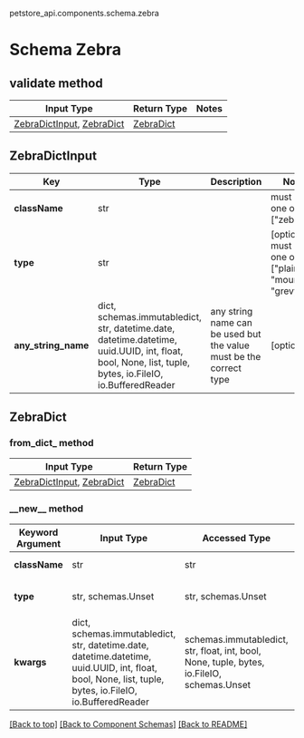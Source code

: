 petstore_api.components.schema.zebra
# Schema Zebra

## validate method
Input Type | Return Type | Notes
------------ | ------------- | -------------
[ZebraDictInput](#zebradictinput), [ZebraDict](#zebradict) | [ZebraDict](#zebradict) |

## ZebraDictInput
Key | Type |  Description | Notes
------------ | ------------- | ------------- | -------------
**className** | str |  | must be one of ["zebra"]
**type** | str |  | [optional] must be one of ["plains", "mountain", "grevys"]
**any_string_name** | dict, schemas.immutabledict, str, datetime.date, datetime.datetime, uuid.UUID, int, float, bool, None, list, tuple, bytes, io.FileIO, io.BufferedReader | any string name can be used but the value must be the correct type | [optional]

## ZebraDict
### from_dict_ method
Input Type | Return Type
---------- | -----------
[ZebraDictInput](#zebradictinput), [ZebraDict](#zebradict) | [ZebraDict](#zebradict)

### &lowbar;&lowbar;new&lowbar;&lowbar; method
Keyword Argument | Input Type | Accessed Type | Description | Notes
------------ | ------------- | ------------- | ------------- | -------------
**className** | str | str |  | must be one of ["zebra"]
**type** | str, schemas.Unset | str, schemas.Unset |  | [optional] must be one of ["plains", "mountain", "grevys"]
**kwargs** | dict, schemas.immutabledict, str, datetime.date, datetime.datetime, uuid.UUID, int, float, bool, None, list, tuple, bytes, io.FileIO, io.BufferedReader | schemas.immutabledict, str, float, int, bool, None, tuple, bytes, io.FileIO, schemas.Unset | any string name can be used but the value must be the correct type | [optional] typed value is accessed with the get_additional_property_ method

[[Back to top]](#top) [[Back to Component Schemas]](../../../README.md#Component-Schemas) [[Back to README]](../../../README.md)
